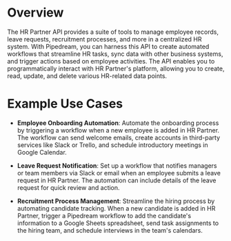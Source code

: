 # Overview

The HR Partner API provides a suite of tools to manage employee records, leave requests, recruitment processes, and more in a centralized HR system. With Pipedream, you can harness this API to create automated workflows that streamline HR tasks, sync data with other business systems, and trigger actions based on employee activities. The API enables you to programmatically interact with HR Partner's platform, allowing you to create, read, update, and delete various HR-related data points.

# Example Use Cases

- **Employee Onboarding Automation**: Automate the onboarding process by triggering a workflow when a new employee is added in HR Partner. The workflow can send welcome emails, create accounts in third-party services like Slack or Trello, and schedule introductory meetings in Google Calendar.

- **Leave Request Notification**: Set up a workflow that notifies managers or team members via Slack or email when an employee submits a leave request in HR Partner. The automation can include details of the leave request for quick review and action.

- **Recruitment Process Management**: Streamline the hiring process by automating candidate tracking. When a new candidate is added in HR Partner, trigger a Pipedream workflow to add the candidate's information to a Google Sheets spreadsheet, send task assignments to the hiring team, and schedule interviews in the team's calendars.
